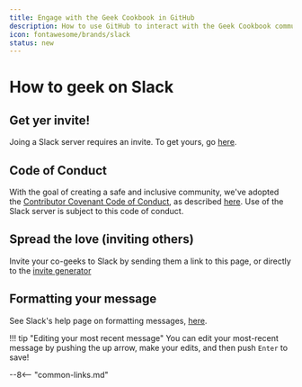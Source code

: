 ```yaml
---
title: Engage with the Geek Cookbook in GitHub
description: How to use GitHub to interact with the Geek Cookbook community
icon: fontawesome/brands/slack
status: new
---
```


# How to geek on Slack

## Get yer invite!

Joing a Slack server requires an invite. To get yours, go [here](https://communityinviter.com/apps/funkypenguin/geek-with-us).

## Code of Conduct

With the goal of creating a safe and inclusive community, we've adopted the [Contributor Covenant Code of Conduct](https://www.contributor-covenant.org/), as described [here](/community/code-of-conduct/). Use of the Slack server is subject to this code of conduct.

## Spread the love (inviting others)

Invite your co-geeks to Slack by sending them a link to this page, or directly to the [invite generator](https://communityinviter.com/apps/funkypenguin/geek-with-us)

## Formatting your message

See Slack's help page on formatting messages, [here](https://slack.com/help/articles/202288908-Format-your-messages).

!!! tip "Editing your most recent message"
    You can edit your most-recent message by pushing the up arrow, make your edits, and then push `Enter` to save!

--8<-- "common-links.md"
